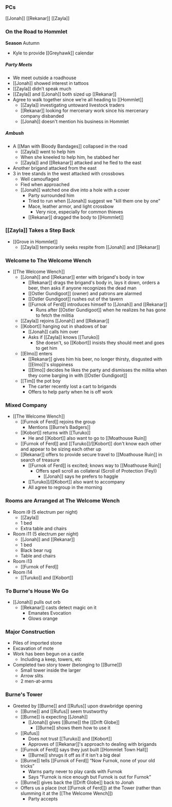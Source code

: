 
### PCs
[[Jonah]]
[[Rekanar]]
[[Zayla]]

### On the Road to Hommlet

**Season** Autumn
- Kyle to provide [[Greyhawk]] calendar

##### Party Meets
- We meet outside a roadhouse
- [[Jonah]] showed interest in tattoos
- [[Zayla]] didn’t speak much 
- [[Zayla]] and [[Jonah]] both sized up [[Rekanar]]
- Agree to walk together since we’re all heading to [[Hommlet]]
	- [[Zayla]] investigating untoward livestock traders
	- [[Rekanar]] looking for mercenary work since his mercenary company disbanded
	- [[Jonah]] doesn't mention his business in Hommlet

##### Ambush
- A [[Man with Bloody Bandages]] collapsed in the road
	- [[Zayla]] went to help him
	- When she kneeled to help him, he stabbed her
	- [[Zayla]] and [[Rekanar]] attacked and he fled to the east
- Another brigand attacked from the east
- 3 in tree stands in the west attacked with crossbows
	- Well camouflaged
	- Fled when approached
	- [[Jonah]] watched one dive into a hole with a cover
		- Party surrounded him
		- Tried to run when [[Jonah]] suggest we "kill them one by one"
		- Mace, leather armor, and light crossbow
			- Very nice, especially for common thieves
		- [[Rekanar]] dragged the body to [[Hommlet]]

### [[Zayla]] Takes a Step Back
- [[Grove in Hommlet]]
	- [[Zayla]] temporarily seeks respite from [[Jonah]] and [[Rekanar]]
 
 ### Welcome to The Welcome Wench
- [[The Welcome Wench]]
	- [[Jonah]] and [[Rekanar]] enter with brigand's body in tow
		- [[Rekanar]] drags the brigand's body in, lays it down, orders a beer, then asks if anyone recognizes the dead man
		- [[Ostler Gundigoot]] (owner) and patrons are alarmed
		- [[Ostler Gundigoot]] rushes out of the tavern
		- [[Furnok of Ferd]] introduces himself to [[Jonah]] and [[Rekanar]]
			- Runs after [[Ostler Gundigoot]] when he realizes he has gone to fetch the militia
	- [[Zayla]] rejoins [[Jonah]] and [[Rekanar]]
	- [[Kobort]] hanging out in shadows of bar
		- [[Jonah]] calls him over
		- Asks if [[Zayla]] knows [[Turuko]]
			- She doesn't, so [[Kobort]] insists they should meet and goes to get him
	- [[Elmo]] enters
		- [[Rekanar]] gives him his beer, no longer thirsty, disgusted with [[Elmo]]'s sloppiness
		- [[Elmo]] decides he likes the party and dismisses the militia when they come barging in with [[Ostler Gundigoot]]
	- [[Tim]] the pot boy
		- The carter recently lost a cart to brigands
		- Offers to help party when he is off work

### Mixed Company
- [[The Welcome Wench]]
	- [[Furnok of Ferd]] rejoins the group
		- Mentions [[Burne’s Badgers]]
	- [[Kobort]] returns with [[Turuko]]
		- He and [[Kobort]] also want to go to [[Moathouse Ruin]]
	- [[Furnok of Ferd]] and [[Turuko]]/[[Kobort]] don't know each other and appear to be sizing each other up
	- [[Rekanar]] offers to provide secure travel to [[Moathouse Ruin]] in search of treasure
		- [[Furnok of Ferd]] is excited; knows way to [[Moathouse Ruin]]
			- Offers spell scroll as collateral (Scroll of Protection (Fey))
				- [[Jonah]] says he prefers to haggle
		- [[Turuko]]/[[Kobort]] also want to accompany
		- All agree to regroup in the morning

### Rooms are Arranged at The Welcome Wench
- Room i9 (5 electrum per night)
	- [[Zayla]]
	- 1 bed 
	- Extra table and chairs
- Room i11 (5 electrum per night)
	- [[Jonah]] and [[Rekanar]]
	- 1 bed
	- Black bear rug
	- Table and chairs
- Room i13
	- [[Furnok of Ferd]] 
- Room i14
	- [[Turuko]] and [[Kobort]]

### To Burne's House We Go
- [[Jonah]] pulls out orb
	- [[Rekanar]] casts detect magic on it
		- Emanates Evocation
		- Glows orange

### Major Construction
- Piles of imported stone
- Excavation of mote
- Work has been begun on a castle
	- Including a keep, towers, etc
- Completed two story tower (belonging to [[Burne]])
	- Small tower inside the larger
	- Arrow slits
	- 2 men-at-arms 

### Burne's Tower
- Greeted by [[Burne]] and [[Rufus]] upon drawbridge opening
	- [[Burne]] and [[Rufus]] seem trustworthy
	- [[Burne]] is expecting [[Jonah]]
		- [[Jonah]] gives [[Burne]] the [[Drift Globe]]
			- [[Burne]] shows them how to use it
	- [[Rufus]]
		- Does not trust [[Turuko]] and [[Kobort]]
		- Approves of [[Rekanar]]'s approach to dealing with brigands
	- [[Furnok of Ferd]] says they just built [[Hommlet Town Hall]]
		- [[Burne]] shrugs it off as if it isn't a big deal
	-  [[Burne]] tells [[Furnok of Ferd]] “Now Furnok, none of your old tricks”
		-  Warns party never to play cards with Furnok
		- Says "Furnok is nice enough but Furnok is out for Furnok"
	- [[Burne]] gives back the [[Drift Globe]] back to Jonah
	- Offers us a place (not [[Furnok of Ferd]]) at the Tower (rather than slumming it at the [[The Welcome Wench]])
		- Party accepts
		

